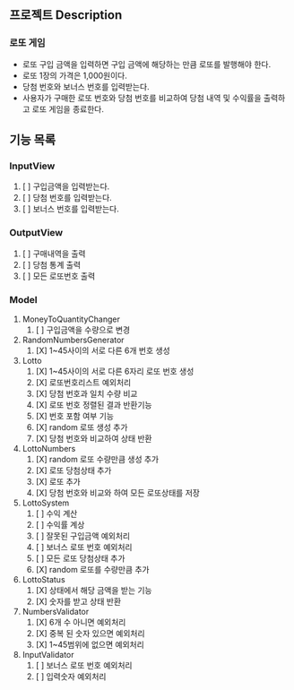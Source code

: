 
## 프로젝트 Description
### 로또 게임
- 로또 구입 금액을 입력하면 구입 금액에 해당하는 만큼 로또를 발행해야 한다.
- 로또 1장의 가격은 1,000원이다.
- 당첨 번호와 보너스 번호를 입력받는다.
- 사용자가 구매한 로또 번호와 당첨 번호를 비교하여 당첨 내역 및 수익률을 출력하고 로또 게임을 종료한다.

## 기능 목록
### InputView
1. [ ] 구입금액을 입력받는다.
2. [ ] 당첨 번호를 입력받는다.
3. [ ] 보너스 번호를 입력받는다.

### OutputView
1. [ ] 구매내역을 출력
2. [ ] 당첨 통계 출력
3. [ ] 모든 로또번호 출력

### Model
1. MoneyToQuantityChanger
   1. [ ] 구입금액을 수량으로 변경
2. RandomNumbersGenerator
   1. [X] 1~45사이의 서로 다른 6개 번호 생성
3. Lotto
   1. [X] 1~45사이의 서로 다른 6자리 로또 번호 생성
   2. [X] 로또번호리스트 예외처리
   3. [X] 당첨 번호과 일치 수량 비교
   4. [X] 로또 번호 정렬된 결과 반환기능
   5. [X] 번호 포함 여부 기능
   6. [X] random 로또 생성 추가
   7. [X] 당첨 번호와 비교하여 상태 반환
4. LottoNumbers
   1. [X] random 로또 수량만큼 생성 추가
   2. [X] 로또 당첨상태 추가
   3. [X] 로또 추가
   4. [X] 당첨 번호와 비교와 하여 모든 로또상태를 저장
5. LottoSystem
   1. [ ] 수익 계산
   2. [ ] 수익률 계상
   3. [ ] 잘못된 구입금액 예외처리
   4. [ ] 보너스 로또 번호 예외처리
   5. [ ] 모든 로또 당첨상태 추가
   6. [X] random 로또를 수량만큼 추가
6. LottoStatus
   1. [X] 상태에서 해당 금액을 받는 기능
   2. [X] 숫자를 받고 상태 반환
7. NumbersValidator
   1. [X] 6개 수 아니면 예외처리
   2. [X] 중복 된 숫자 있으면 예외처리
   3. [X] 1~45범위에 없으면 예외처리
8. InputValidator
   1. [ ] 보너스 로또 번호 예외처리
   2. [ ] 입력숫자 예외처리
   
   
